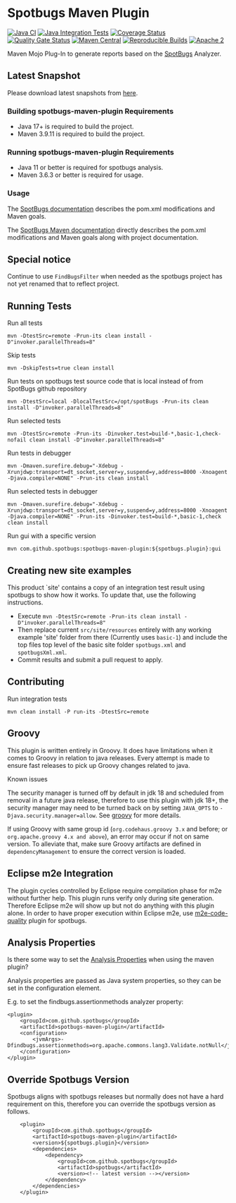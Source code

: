 # Spotbugs Maven Plugin

[![Java CI](https://github.com/spotbugs/spotbugs-maven-plugin/workflows/Java%20CI/badge.svg)](https://github.com/spotbugs/spotbugs-maven-plugin/actions?query=workflow%3A%22Java+CI%22)
[![Java Integration Tests](https://github.com/spotbugs/spotbugs-maven-plugin/workflows/Java%20Integration%20Tests/badge.svg)](https://github.com/spotbugs/spotbugs-maven-plugin/actions?query=workflow%3A%22Java+Integration+Tests%22)
[![Coverage Status](https://coveralls.io/repos/github/spotbugs/spotbugs-maven-plugin/badge.svg?branch=master)](https://coveralls.io/github/spotbugs/spotbugs-maven-plugin?branch=master)
[![Quality Gate Status](https://sonarcloud.io/api/project_badges/measure?project=spotbugs_spotbugs-maven-plugin&metric=alert_status)](https://sonarcloud.io/summary/new_code?id=spotbugs_spotbugs-maven-plugin)
[![Maven Central](https://img.shields.io/maven-central/v/com.github.spotbugs/spotbugs-maven-plugin.svg)](https://search.maven.org/com.github.spotbugs/spotbugs-maven-plugin)
[![Reproducible Builds](https://img.shields.io/endpoint?url=https://raw.githubusercontent.com/jvm-repo-rebuild/reproducible-central/master/content/com/github/spotbugs/spotbugs-maven-plugin/badge.json)](https://github.com/jvm-repo-rebuild/reproducible-central/blob/master/content/com/github/spotbugs/spotbugs-maven-plugin/README.md)
[![Apache 2](https://img.shields.io/badge/license-Apache%202-blue.svg)](https://www.apache.org/licenses/LICENSE-2.0)

Maven Mojo Plug-In to generate reports based on the [SpotBugs](https://github.com/spotbugs/spotbugs) Analyzer.

## Latest Snapshot ##

Please download latest snapshots from [here](https://oss.sonatype.org/content/repositories/snapshots/com/github/spotbugs/spotbugs-maven-plugin/).

### Building spotbugs-maven-plugin Requirements ###

* Java 17+ is required to build the project.
* Maven 3.9.11 is required to build the project.

### Running spotbugs-maven-plugin Requirements ###

* Java 11 or better is required for spotbugs analysis.
* Maven 3.6.3 or better is required for usage.

### Usage ###

The [SpotBugs documentation](https://spotbugs.readthedocs.io/en/latest/maven.html) describes the pom.xml modifications and Maven goals.

The [SpotBugs Maven documentation](https://spotbugs.github.io/spotbugs-maven-plugin/) directly describes the pom.xml modifications and Maven goals along with project documentation.

## Special notice ##

Continue to use `FindBugsFilter` when needed as the spotbugs project has not yet renamed that to reflect project.

## Running Tests ##

Run all tests
```
mvn -DtestSrc=remote -Prun-its clean install -D"invoker.parallelThreads=8"
```
Skip tests
```
mvn -DskipTests=true clean install
```
Run tests on spotbugs test source code that is local instead of from SpotBugs github repository
```
mvn -DtestSrc=local -DlocalTestSrc=/opt/spotBugs -Prun-its clean install -D"invoker.parallelThreads=8"
```

Run selected tests
```
mvn -DtestSrc=remote -Prun-its -Dinvoker.test=build-*,basic-1,check-nofail clean install -D"invoker.parallelThreads=8"
```

Run tests in debugger
```
mvn -Dmaven.surefire.debug="-Xdebug -Xrunjdwp:transport=dt_socket,server=y,suspend=y,address=8000 -Xnoagent -Djava.compiler=NONE" -Prun-its clean install
```

Run selected tests in debugger
```
mvn -Dmaven.surefire.debug="-Xdebug -Xrunjdwp:transport=dt_socket,server=y,suspend=y,address=8000 -Xnoagent -Djava.compiler=NONE" -Prun-its -Dinvoker.test=build-*,basic-1,check clean install
```

Run gui with a specific version 
```
mvn com.github.spotbugs:spotbugs-maven-plugin:${spotbugs.plugin}:gui
```

## Creating new site examples ##

This product `site' contains a copy of an integration test result using spotbugs to show how it works.  To update that, use the following instructions.

* Execute `mvn -DtestSrc=remote -Prun-its clean install -D"invoker.parallelThreads=8"`
* Then replace current `src/site/resources` entirely with any working example 'site' folder from there (Currently uses `basic-1`) and include the top files top level of the basic site folder `spotbugs.xml` and `spotbugsXml.xml`.
* Commit results and submit a pull request to apply.

## Contributing ##

Run integration tests
```
mvn clean install -P run-its -DtestSrc=remote
```

## Groovy ##

This plugin is written entirely in Groovy.  It does have limitations when it comes to Groovy in relation to java releases.  Every attempt is made to ensure fast releases to pick up Groovy changes related to java.

Known issues

The security manager is turned off by default in jdk 18 and scheduled from removal in a future java release, therefore to use this plugin with jdk 18+,
the security manager may need to be turned back on by setting `JAVA_OPTS` to `-Djava.security.manager=allow`.
See [groovy](https://groovy-lang.org/releasenotes/groovy-4.0.html) for more details.

If using Groovy with same group id (`org.codehaus.groovy 3.x` and before; or `org.apache.groovy 4.x and above`),
an error may occur if not on same version. To alleviate that, make sure Groovy artifacts are defined in `dependencyManagement`
to ensure the correct version is loaded.


## Eclipse m2e Integration ##

The plugin cycles controlled by Eclipse require compilation phase for m2e without further help.  This plugin runs verify only during site generation.
Therefore Eclipse m2e will show up but not do anything with this plugin alone.  In order to have proper execution within Eclipse m2e,
use [m2e-code-quality](https://github.com/m2e-code-quality/m2e-code-quality) plugin for spotbugs.

## Analysis Properties ##

Is there some way to set the [Analysis Properties](https://spotbugs.readthedocs.io/en/stable/analysisprops.html) when using the maven plugin?

Analysis properties are passed as Java system properties, so they can be set in the <jvmArgs> configuration element.

E.g. to set the findbugs.assertionmethods analyzer property:

```
<plugin>
    <groupId>com.github.spotbugs</groupId>
    <artifactId>spotbugs-maven-plugin</artifactId>
    <configuration>
        <jvmArgs>-Dfindbugs.assertionmethods=org.apache.commons.lang3.Validate.notNull</jvmArgs>
    </configuration>
</plugin>
```

## Override Spotbugs Version ##

Spotbugs aligns with spotbugs releases but normally does not have a hard requirement on this, therefore you can override the spotbugs version as follows.

```
    <plugin>
        <groupId>com.github.spotbugs</groupId>
        <artifactId>spotbugs-maven-plugin</artifactId>
        <version>${spotbugs.plugin}</version>
        <dependencies>
            <dependency>
                <groupId>com.github.spotbugs</groupId>
                <artifactId>spotbugs</artifactId>
                <version><!-- latest version --></version>
            </dependency>
        </dependencies>
    </plugin>
```
